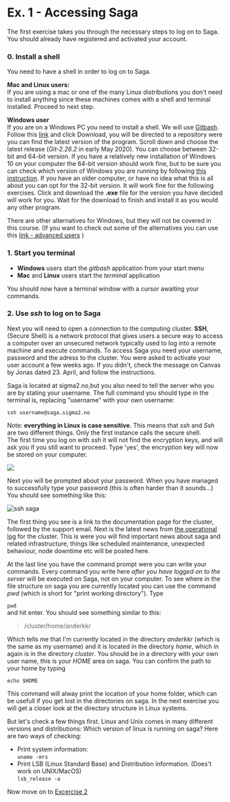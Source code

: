 # Ex. 1 - Accessing Saga

The first exercise takes you through the necessary steps to log on to Saga.
You should already have registered and activated your account.

### 0. Install a shell
You need to have a shell in order to log on to Saga.   

**Mac and Linux users:**  
If you are using a mac or one of the many Linux distributions you don't need to install anything since these machines comes with a shell and terminal installed. Proceed to next step.

**Windows user**  
If you are on a Windows PC you need to install a shell. We will use
[Gitbash](https://gitforwindows.org/). Follow this [link]((https://gitforwindows.org/)) and click Download, you will be directed to a repository were you can find the latest version of the program. Scroll down and choose the latest release (_Git-2.26.2_ in early May 2020). You can choose between 32-bit and 64-bit version. If you have a relatively new installation of Windows 10 on your computer the 64-bit version should work fine, but to be sure you can check which version of Windows you are running by following [this instruction](https://www.howtogeek.com/howto/21726/how-do-i-know-if-im-running-32-bit-or-64-bit-windows-answers/). If you have an older computer, or have no idea what this is all about you can opt for the 32-bit version. It will work fine for the following exercises. Click and download the **.exe** file for the version you have decided will work for you. Wait for the download to finish and install it as you would any other program.

There are other alternatives for Windows, but they will not be covered in this course. (If you want to check out some of the alternatives you can use this [link - advanced users](http://faculty.smu.edu/reynolds/unixtut/windows.html) )



### 1. Start you terminal
- **Windows** users start the _gitbash_ application from your start menu
- **Mac** and **Linux** users start the _terminal_ application

You should now have a terminal window with a cursor awaiting your commands.

### 2. Use _ssh_ to log on to Saga

Next you will need  to open a connection to the computing cluster. **SSH**, (Secure Shell) is a network protocol that gives users a secure way to access a computer over an unsecured network typically used to log into a remote machine and execute commands. To access Saga you need your username, password and the adress to the cluster. You were asked to activate your user account a few weeks ago. If you didn't, check the message on Canvas by Jonas dated 23. April, and follow the instructions.

Saga is located at sigma2.no,but you also need to tell the server who you are by stating your username. The full command you should type in the terminal is, replacing "username" with your own username:

```ssh username@saga.sigma2.no```

Note: **everything in Linux is case sensitive**. This means that _ssh_ and _Ssh_ are two different things. Only the first instance calls the secure shell.  
The first time you log on with _ssh_ it will not find the encryption keys, and will ask you if you still want to proceed. Type 'yes', the encryption key will now be stored on your computer.

![](/Exercises/images/01_Encryption_Key.png)

Next you will be prompted about your password. When you have managed to successfully type your password (this is often harder than it sounds...) You should see something like this:

![ssh saga](/Exercises/images/01_ssh_saga.png)

The first thing you see is a link to the documentation page for the cluster, followed by the support email. Next is the latest news from [the operational log](https://opslog.sigma2.no/) for the cluster. This is were you will find important news about saga and related infrastructure, things like scheduled maintenance, unexpected behaviour, node downtime etc will be posted here.   

At the last line you have the command prompt were you can write your commands. Every command you write here _after you have logged on to the server_ will be executed on Saga, not on your computer. To see where in the file structure on saga you are currently located you can use the command _pwd_ (which is short for "print working directory"). Type

```pwd```  
and hit enter.
You should see something similar to this:
>/cluster/home/anderkkr  

Which tells me that I'm currently located in the directory _anderkkr_ (which is the same as my username) and it is located in the directory _home_, which in again is in the directory _cluster_. You should be in a directory with your own user name, this is your _HOME_ area on saga. You can confirm the path to your home by typing

```echo $HOME```

This command will alway print the location of your home folder, which can be usefull if you get lost in the directories on saga. In the next exercise you will get a closer look at the directory structure in Linux systems.

But let's check a few things first. Linux and Unix comes in many different versions and distributions:
Which version of linux is running on saga? Here are two ways of checking:
- Print system information:  
``` uname -mrs ```  
- Print LSB (Linux Standard Base) and Distribution information. (Does't work on UNIX/MacOS)  
``` lsb_release -a ```



Now move on to [Excercise 2](Exercises/Exercise_2_folder_structure.md)
